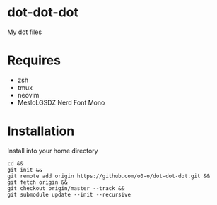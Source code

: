 # dot-dot-dot
My dot files

# Requires
* zsh
* tmux
* neovim
* MesloLGSDZ Nerd Font Mono

# Installation
Install into your home directory
```
cd &&
git init &&
git remote add origin https://github.com/o0-o/dot-dot-dot.git &&
git fetch origin &&
git checkout origin/master --track &&
git submodule update --init --recursive
```
